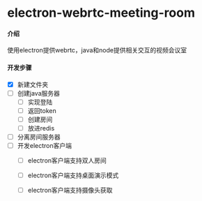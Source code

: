 # electron-webrtc-meeting-room

#### 介绍

使用electron提供webrtc，java和node提供相关交互的视频会议室

#### 开发步骤

- [x] 新建文件夹
- [ ] 创建java服务器
  - [ ] 实现登陆
  - [ ] 返回token
  - [ ] 创建房间
  - [ ] 放进redis
- [ ] 分离房间服务器
- [ ] 开发electron客户端
  - [ ] electron客户端支持双人房间
  - [ ] electron客户端支持桌面演示模式
  - [ ] electron客户端支持摄像头获取


